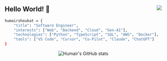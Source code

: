 <h2>
    Hello World! 👋
    <img align="right" src="https://komarev.com/ghpvc/?username=humairshoukat&style=circle&color=blueviolet">
</h2>

```bash
humairshoukat = {
    "title": "Software Engineer",
    "interests": ["Web", "Backend", "Cloud", "Gen-AI"],
    "technologies": ["Python", "TypeScript", "SQL", "AWS", "Docker"],
    "tools": ["VS Code", "Cursor", "Co-Pilot", "Claude", "ChatGPT"]
}
```

<div align="center">
    
![Humair's GitHub stats](https://github-readme-stats.vercel.app/api?username=humairshoukat&show_icons=true&theme=dark&rank_icon=github)
<!---
![Top Langs](https://github-readme-stats.vercel.app/api/top-langs/?username=humairshoukat&langs_count=14&count_private=true&layout=compact&custom_title=Humair%20Shoukat%27s%20Top%20Languages&theme=dark&card_width=465&&hide=java,PHP,hack,verilog,assembly,coq)
--->

</div>
    


<!---
humairshoukat/humairshoukat is a ✨ special ✨ repository because its `README.md` (this file) appears on your GitHub profile.
You can click the Preview link to take a look at your changes.
--->  
